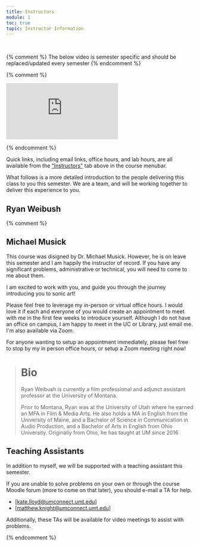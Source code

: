 ```yaml
---
title: Instructors
module: 1
toc: true
topic: Instructor Information
---
```


<br />

{% comment %}
The below video is semester specific and should be replaced/updated every semester
{% endcomment %}

{% comment %}

<div class="embed-responsive embed-responsive-16by9"><iframe class="embed-responsive-item" src="https://www.youtube.com/embed/11Q7tY1B1tg" frameborder="0" allow="accelerometer; autoplay; encrypted-media; gyroscope; picture-in-picture" allowfullscreen></iframe></div>

{% endcomment %}




Quick links, including email links, office hours, and lab hours, are all available from the ["Instructors"]({{site.baseurl}}/instructors/) tab above in the course menubar.

What follows is a more detailed introduction to the people delivering this class to you this semester. We are a team, and will be working together to deliver this experience to you.

## Ryan Weibush



{% comment %}

## Michael Musick

This course was disigned by Dr. Michael Musick. However, he is on leave this semester and I am happily the instructor of record. If you have any significant problems, administrative or technical, you will need to come to me about them.

I am excited to work with you, and guide you through the journey introducing you to sonic art!

Please feel free to leverage my in-person or virtual office hours. I would love it if each and everyone of you would create an appointment to meet with me in the first few weeks to introduce yourself. Although I do not have an office on campus, I am happy to meet in the UC or Library, just email me.  I'm also available via Zoom. 

For anyone wanting to setup an appointment immediately, please feel free to stop by my in person office hours, or setup a Zoom meeting right now!


> # Bio
>
> Ryan Weibush is currently a film professional and adjunct assistant professor at the University of Montana. 
>
> Prior to Montana, Ryan was at the University of Utah where he earned an MFA in Film & Media Arts.  He also holds a MA in English from the University of Maine, and a Bachelor of Science in Communication in Audio Production, and a Bachelor of Arts in English from Ohio University. Originally from Ohio, he has taught at UM since 2016
>




## Teaching Assistants

In addition to myself, we will be supported with a teaching assistant this semester.

If you are unable to solve problems on your own or through the course Moodle forum (more to come on that later), you should e-mail a TA for help.

- [kate.lloyd@umconnect.umt.edu]
- [matthew.knight@umconnect.umt.edu]

Additionally, these TAs will be available for video meetings to assist with problems.

{% endcomment %}
